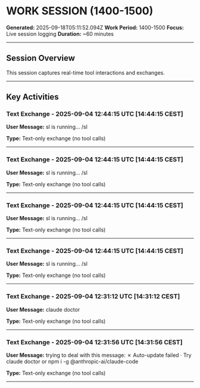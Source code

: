 # WORK SESSION (1400-1500)

**Generated:** 2025-09-18T05:11:52.094Z
**Work Period:** 1400-1500
**Focus:** Live session logging
**Duration:** ~60 minutes

---

## Session Overview

This session captures real-time tool interactions and exchanges.

---

## Key Activities

### Text Exchange - 2025-09-04 12:44:15 UTC [14:44:15 CEST]

**User Message:** <command-message>sl is running…</command-message>
<command-name>/sl</command-name>

**Type:** Text-only exchange (no tool calls)

---

### Text Exchange - 2025-09-04 12:44:15 UTC [14:44:15 CEST]

**User Message:** <command-message>sl is running…</command-message>
<command-name>/sl</command-name>

**Type:** Text-only exchange (no tool calls)

---

### Text Exchange - 2025-09-04 12:44:15 UTC [14:44:15 CEST]

**User Message:** <command-message>sl is running…</command-message>
<command-name>/sl</command-name>

**Type:** Text-only exchange (no tool calls)

---

### Text Exchange - 2025-09-04 12:44:15 UTC [14:44:15 CEST]

**User Message:** <command-message>sl is running…</command-message>
<command-name>/sl</command-name>

**Type:** Text-only exchange (no tool calls)

---

### Text Exchange - 2025-09-04 12:31:12 UTC [14:31:12 CEST]

**User Message:** claude doctor

**Type:** Text-only exchange (no tool calls)

---

### Text Exchange - 2025-09-04 12:31:56 UTC [14:31:56 CEST]

**User Message:** trying to deal with this message: ✗ Auto-update failed · Try claude doctor or npm i -g @anthropic-ai/claude-code

**Type:** Text-only exchange (no tool calls)

---

